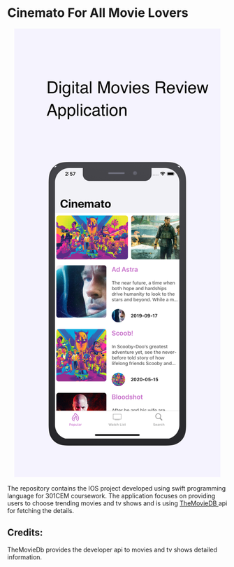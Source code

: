 # Cinemato For All Movie Lovers

<p align="center">
	<img src="app1.png" /> 	
</p>
The repository contains the IOS project developed using swift programming language for 301CEM coursework. The application focuses on providing users to choose trending movies and tv shows and is using <a href="https://developers.themoviedb.org/"> TheMovieDB </a> api for fetching the details.


## Credits:
TheMovieDb provides the developer api to movies and tv shows detailed information.

